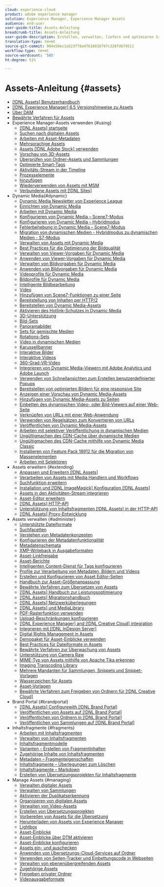 ```yaml
---
cloud: experience-cloud
product: adobe experience manager
solution: Experience Manager, Experience Manager Assets
audience: end-user
user-guide-title: Assets-Anleitung
breadcrumb-title: Assets-Anleitung
user-guide-description: Erstellen, verwalten, liefern und optimieren Sie digitale Assets.
translation-type: tm+mt
source-git-commit: 984e50ec1a523ff8a4f618016797c326fd679511
workflow-type: tm+mt
source-wordcount: '585'
ht-degree: 51%

---
```



# Assets-Anleitung {#assets}

+ [[!DNL Assets] Benutzerhandbuch](home.md)
+ [[!DNL Experience Manager] 6.5 Versionshinweise zu Assets](https://docs.adobe.com/content/help/en/experience-manager-65/release-notes/assets.html)
+ [Über DAM](assets.md)
+ [Bewährte Verfahren für Assets](best-practices-for-assets.md)
+ Experience Manager-Assets verwenden {#using}
   + [[!DNL Assets] startseite](assets-home-page.md)
   + [Suchen nach digitalen Assets](search-assets.md)
   + [Arbeiten mit Asset-Metadaten](metadata.md)
   + [Mehrsprachige Assets](multilingual-assets.md)
   + [Assets [!DNL Adobe Stock] verwenden](aem-assets-adobe-stock.md)
   + [Vorschau von 3D-Assets](previewing-3d-assets.md)
   + [Überprüfen von Ordner-Assets und Sammlungen](bulk-approval.md)
   + [Optimierte Smart-Tags](enhanced-smart-tags.md)
   + [Aktivitäts-Stream in der Timeline](activity-stream.md)
   + [Prozesselemente](assets-workflow.md)
   + [hinzufügen](image-maps.md)
   + [Wiederverwenden von Assets mit MSM](reuse-assets-using-msm.md)
   + [Verbundene Assets mit [!DNL Sites]](use-assets-across-connected-assets-instances.md)
+ Dynamic Media{#dynamic}
   + [Dynamic Media Newsletter von Experience League](dynamic-media-newsletter.md)
   + [Einrichten von Dynamic Media](administering-dynamic-media.md)
   + [Arbeiten mit Dynamic Media](dynamic-media.md)
   + [Konfigurieren von Dynamic Media – Scene7-Modus](config-dms7.md)
   + [Konfigurieren von Dynamic Media – Hybridmodus](config-dynamic.md)
   + [Fehlerbehebung in Dynamic Media – Scene7-Modus](troubleshoot-dms7.md)
   + [Migration von dynamischen Medien - Hybridmodus zu dynamischen Medien - S7-Modus](migrate-from-hybrid-to-dms7.md)
   + [Verwalten von Assets mit Dynamic Media](managing-assets.md)
   + [Best Practices für die Optimierung der Bildqualität](best-practices-for-optimizing-the-quality-of-your-images.md)
   + [Verwalten von Viewer-Vorgaben für Dynamic Media](managing-viewer-presets.md)
   + [Anwenden von Viewer-Vorgaben für Dynamic Media](viewer-presets.md)
   + [Verwalten von Bildvorgaben für Dynamic Media](managing-image-presets.md)
   + [Anwenden von Bildvorgaben für Dynamic Media](image-presets.md)
   + [Videoprofile für Dynamic Media](video-profiles.md)
   + [Bildprofile für Dynamic Media](image-profiles.md)
   + [Intelligente Bildbearbeitung](imaging-faq.md)
   + [Video](s7-video.md)
   + [Hinzufügen von Scene7-Funktionen zu einer Seite](scene7.md)
   + [Bereitstellung von Inhalten per HTTP/2](http2.md)
   + [Bereitstellen von Dynamic Media-Assets](delivering-dynamic-media-assets.md)
   + [Aktivieren des Hotlink-Schutzes in Dynamic Media](hotlink-protection.md)
   + [3D-Unterstützung](/help/assets/assets-3d.md)
   + [Bild-Sets](image-sets.md)
   + [Panoramabilder](panoramic-images.md)
   + [Sets für gemischte Medien](mixed-media-sets.md)
   + [Rotations-Sets](spin-sets.md)
   + [Video in dynamischen Medien](video.md)
   + [Karussellbanner](carousel-banners.md)
   + [Interaktive Bilder](interactive-images.md)
   + [Interaktive Videos](interactive-videos.md)
   + [360-Grad-VR-Video](/help/assets/360-video.md)
   + [Integrieren von Dynamic Media-Viewern mit Adobe Analytics und Adobe Launch](/help/assets/launch.md)
   + [Verwenden von Schnellansichten zum Erstellen benutzerdefinierter Popups](custom-pop-ups.md)
   + [Bereitstellen von optimierten Bildern für eine responsive Site](responsive-site.md)
   + [Anzeigen einer Vorschau von Dynamic Media-Assets](previewing-assets.md)
   + [Hinzufügen von Dynamic Media-Assets zu Seiten](adding-dynamic-media-assets-to-pages.md)
   + [Einbetten des dynamischen Video- oder Bild-Viewers auf einer Web-Seite](embed-code.md)
   + [Verknüpfen von URLs mit einer Web-Anwendung](linking-urls-to-yourwebapplication.md)
   + [Verwenden von Regelsätzen zum Konvertieren von URLs](using-rulesets-to-transform-urls.md)
   + [Veröffentlichen von Dynamic Media-Assets](publishing-dynamicmedia-assets.md)
   + [Arbeiten mit selektiver Veröffentlichung in dynamischen Medien](selective-publishing.md)
   + [Ungültigmachen des CDN-Cache über dynamische Medien](invalidate-cdn-cache-dynamic-media.md)
   + [Ungültigmachen des CDN-Cache mithilfe von Dynamic Media Classic](invalidate-cdn-cache-dm-classic.md)
   + [Installieren von Feature Pack 18912 für die Migration von Massenelementen](bulk-ingest-migrate.md)
   + [Arbeiten mit Selektoren](working-with-selectors.md)
+ Assets erweitern {#extending}
   + [Anpassen und Erweitern [!DNL Assets]](extending-assets.md)
   + [Verarbeiten von Assets mit Media Handlern und Workflows](media-handlers.md)
   + [Suchfunktion erweitern](searchx.md)
   + [Installation und [!DNL ImageMagick] Konfiguration [!DNL Assets]](best-practices-for-imagemagick.md)
   + [Assets in den Aktivitäten-Stream integrieren](extending-activity-stream.md)
   + [Asset-Editor erweitern](asseteditorx.md)
   + [[!DNL Assets] HTTP-API](mac-api-assets.md)
   + [Unterstützung von Inhaltsfragmenten [!DNL Assets] in der HTTP-API](assets-api-content-fragments.md)
   + [[!DNL Assets] Proxy-Entwicklung](proxy.md)
+ Assets verwalten {#administer}
   + [Unterstützte Dateiformate](assets-formats.md)
   + [Suchfacetten](search-facets.md)
   + [Verstehen von Metadatenkonzepten](metadata-concepts.md)
   + [Konfigurieren der Metadatenfunktionalität](metadata-config.md)
   + [Metadatenschemata](metadata-schemas.md)
   + [XMP-Writeback in Ausgabeformaten](xmp-writeback.md)
   + [Asset-Linkfreigabe](link-sharing.md)
   + [Asset-Berichte](asset-reports.md)
   + [Intelligenten Content-Dienst für Tags konfigurieren](config-smart-tagging.md)
   + [Profile zur Verarbeitung von Metadaten, Bildern und Videos](processing-profiles.md)
   + [Erstellen und Konfigurieren von Asset Editor-Seiten](assets-finder-editor.md)
   + [Handbuch zur Asset-Größenanpassung](assets-sizing-guide.md)
   + [Bewährte Verfahren zum Übersetzen von Assets](best-practices-for-translating-assets-efficiently.md)
   + [[!DNL Assets] Handbuch zur Leistungsoptimierung](performance-tuning-guidelines.md)
   + [[!DNL Assets] Migrationshandbuch](assets-migration-guide.md)
   + [[!DNL Assets] Netzwerküberlegungen](assets-network-considerations.md)
   + [[!DNL Assets] und MediaLibrary](medialibrary.md)
   + [PDF-Rasterfunktion verwenden](aem-pdf-rasterizer.md)
   + [Upload-Beschränkungen konfigurieren](configuring-asset-upload-restrictions.md)
   + [[!DNL Experience Manager] and [!DNL Creative Cloud] integration](aem-cc-integration-best-practices.md)
   + [Integrieren mit [!DNL InDesign Server]](indesign.md)
   + [Digital Rights Management in Assets](drm.md)
   + [Demopaket für Asset-Einblicke verwenden](use-demo-package-for-asset-insights.md)
   + [Best Practices für Dateiformate in Assets](assets-file-format-best-practices.md)
   + [Bewährte Verfahren zur Überwachung von Assets](assets-monitoring-best-practices.md)
   + [Unterstützung von Camera Raw](camera-raw.md)
   + [MIME-Typ von Assets mithilfe von Apache Tika erkennen](detect-asset-mime-type-with-tika.md)
   + [Imaging Transcoding Library](imaging-transcoding-library.md)
   + [Mehrere Mandanten für Sammlungen, Snippets und Snippet-Vorlagen](multi-tenancy.md)
   + [Wasserzeichen für Assets](watermarking.md)
   + [Asset-Vorlagen](asset-templates.md)
   + [Bewährte Verfahren zum Freigeben von Ordnern für [!DNL Creative Cloud]](aem-cc-folder-sharing-best-practices.md)
+ Brand Portal {#brandportal}
   + [ [!DNL Assets] Configurewith [!DNL Brand Portal]](configure-aem-assets-with-brand-portal.md)
   + [Veröffentlichen von Assets auf [!DNL Brand Portal]](brand-portal-publish-assets.md)
   + [Veröffentlichen von Ordnern in [!DNL Brand Portal]](brand-portal-publish-folder.md)
   + [Veröffentlichen von Sammlungen auf [!DNL Brand Portal]](brand-portal-publish-collection.md)
+ Inhaltsfragmente {#fragments}
   + [Arbeiten mit Inhaltsfragmenten](content-fragments/content-fragments.md)
   + [Verwalten von Inhaltsfragmenten](content-fragments/content-fragments-managing.md)
   + [Inhaltsfragmentmodelle](content-fragments/content-fragments-models.md)
   + [Varianten – Erstellen von Fragmentinhalten](content-fragments/content-fragments-variations.md)
   + [Zugehörige Inhalte von Inhaltsfragmenten](content-fragments/content-fragments-assoc-content.md)
   + [Metadaten – Fragmenteigenschaften](content-fragments/content-fragments-metadata.md)
   + [Inhaltsfragmente – Überlegungen zum Löschen](content-fragments/content-fragments-delete.md)
   + [Inhaltsfragmente – Markdown](content-fragments/content-fragments-markdown.md)
   + [Erstellen von Übersetzungsprojekten für Inhaltsfragmente](creating-translation-projects-for-content-fragments.md)
+ Manage Assets {#managing}
   + [Verwalten digitaler Assets](manage-assets.md)
   + [Verwalten von Sammlungen](manage-collections.md)
   + [Aktivieren der Duplikatserkennung](duplicate-detection.md)
   + [Organisieren von digitalen Assets](organize-assets.md)
   + [Verwalten von Video-Assets](managing-video-assets.md)
   + [Erstellen von Übersetzungsprojekten](translation-projects.md)
   + [Vorbereiten von Assets für die Übersetzung](preparing-assets-for-translation.md)
   + [Herunterladen von Assets von Experience Manager](download-assets-from-aem.md)
   + [Lightbox](light-box.md)
   + [Asset-Einblicke](asset-insights.md)
   + [Asset-Einblicke über DTM aktivieren](use-dtm-for-asset-insights.md)
   + [Asset-Einblicke konfigurieren](configure-asset-insights.md)
   + [Assets ein- und auschecken](check-out-and-submit-assets.md)
   + [Anwenden von Übersetzungs-Cloud-Services auf Ordner](transition-cloud-services.md)
   + [Verwenden von Seiten-Tracker und Einbettungscode in Webseiten](use-page-tracker.md)
   + [Verwalten von ebenenübergreifenden Assets](managing-linked-subassets.md)
   + [Zugehörige Assets](related-assets.md)
   + [Freigeben privater Ordner](private-folder.md)
   + [Videoausgabeformate](video-renditions.md)
